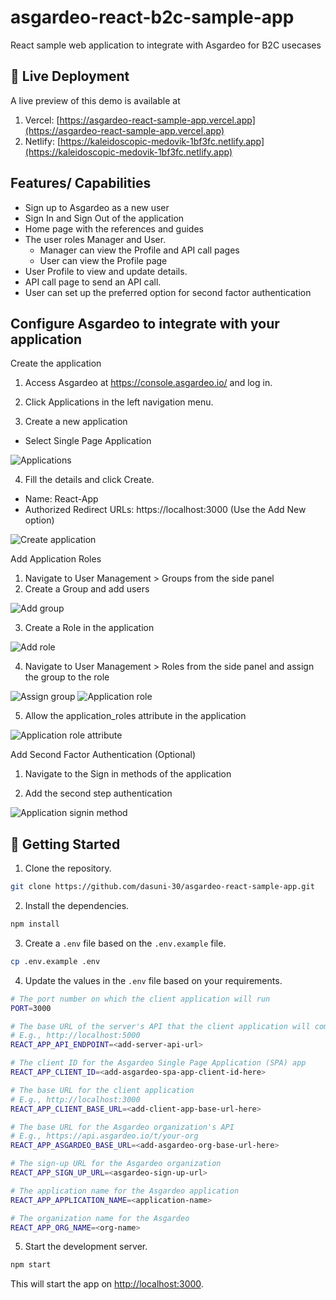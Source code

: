 # asgardeo-react-b2c-sample-app
React sample web application to integrate with Asgardeo for B2C usecases
## 👀 Live Deployment

A live preview of this demo is available at
1. Vercel: [https://asgardeo-react-sample-app.vercel.app](https://asgardeo-react-sample-app.vercel.app)
2. Netlify: [https://kaleidoscopic-medovik-1bf3fc.netlify.app](https://kaleidoscopic-medovik-1bf3fc.netlify.app)

## Features/ Capabilities

- Sign up to Asgardeo as a new user 
- Sign In and Sign Out of the application
- Home page with the references and guides
- The user roles Manager and User.
  - Manager can view the Profile and API call pages
  - User can view the Profile page
- User Profile to view and update details.
- API call page to send an API call.
- User can set up the preferred option for second factor authentication

## Configure Asgardeo to integrate with your application

Create the application

1. Access Asgardeo at https://console.asgardeo.io/ and log in.

2. Click Applications in the left navigation menu.

3. Create a new application
- Select Single Page Application

<img src="./src/images/docs/applications.png" alt="Applications" title="Applications">

4. Fill the details and click Create.
- Name: React-App
- Authorized Redirect URLs: https://localhost:3000 (Use the Add New option)

<img src="./src/images/docs/create-application.png" alt="Create application" title="Create application">

Add Application Roles

1. Navigate to  User Management > Groups from the side panel
2. Create a Group and add users

<img src="./src/images/docs/add-group.png" alt="Add group" title="Add group">

3. Create a Role in the application

<img src="./src/images/docs/create-role.png" alt="Add role" title="Add role">

4. Navigate to  User Management > Roles from the side panel and assign the group to the role

<img src="./src/images/docs/assign-group.png" alt="Assign group" title="Assign group">

<img src="./src/images/docs/application-role.png" alt="Application role" title="Application role">

5. Allow the application_roles attribute in the application

<img src="./src/images/docs/application-roles-attribute.png" alt="Application role attribute" title="Application role attribute">

Add Second Factor Authentication (Optional)

1. Navigate to the Sign in methods of the application

2. Add the second step authentication

<img src="./src/images/docs/application-sign-in-method.png" alt="Application signin method" title="Application signin method">


## 🚀 Getting Started

1. Clone the repository.

```bash
git clone https://github.com/dasuni-30/asgardeo-react-sample-app.git
```

2. Install the dependencies.

```bash
npm install
```

3. Create a `.env` file based on the `.env.example` file.

```bash
cp .env.example .env
```

4. Update the values in the `.env` file based on your requirements.

```bash
# The port number on which the client application will run
PORT=3000

# The base URL of the server's API that the client application will communicate with
# E.g., http://localhost:5000
REACT_APP_API_ENDPOINT=<add-server-api-url>

# The client ID for the Asgardeo Single Page Application (SPA) app
REACT_APP_CLIENT_ID=<add-asgardeo-spa-app-client-id-here>

# The base URL for the client application
# E.g., http://localhost:3000
REACT_APP_CLIENT_BASE_URL=<add-client-app-base-url-here>

# The base URL for the Asgardeo organization's API
# E.g., https://api.asgardeo.io/t/your-org
REACT_APP_ASGARDEO_BASE_URL=<add-asgardeo-org-base-url-here>

# The sign-up URL for the Asgardeo organization
REACT_APP_SIGN_UP_URL=<asgardeo-sign-up-url>

# The application name for the Asgardeo application
REACT_APP_APPLICATION_NAME=<application-name>

# The organization name for the Asgardeo
REACT_APP_ORG_NAME=<org-name>

```

5. Start the development server.

```bash
npm start
```

This will start the app on [http://localhost:3000](http://localhost:3000).
